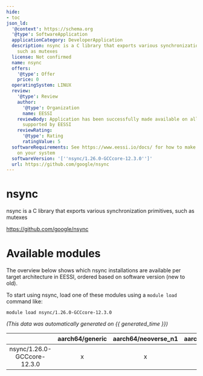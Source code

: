```yaml
---
hide:
- toc
json_ld:
  '@context': https://schema.org
  '@type': SoftwareApplication
  applicationCategory: DeveloperApplication
  description: nsync is a C library that exports various synchronization primitives,
    such as mutexes
  license: Not confirmed
  name: nsync
  offers:
    '@type': Offer
    price: 0
  operatingSystem: LINUX
  review:
    '@type': Review
    author:
      '@type': Organization
      name: EESSI
    reviewBody: Application has been successfully made available on all architectures
      supported by EESSI
    reviewRating:
      '@type': Rating
      ratingValue: 5
  softwareRequirements: See https://www.eessi.io/docs/ for how to make EESSI available
    on your system
  softwareVersion: '[''nsync/1.26.0-GCCcore-12.3.0'']'
  url: https://github.com/google/nsync
---
```


nsync
=====


nsync is a C library that exports various synchronization primitives, such as mutexes

https://github.com/google/nsync
# Available modules


The overview below shows which nsync installations are available per target architecture in EESSI, ordered based on software version (new to old).

To start using nsync, load one of these modules using a `module load` command like:

```shell
module load nsync/1.26.0-GCCcore-12.3.0
```

*(This data was automatically generated on {{ generated_time }})*  

| |aarch64/generic|aarch64/neoverse_n1|aarch64/neoverse_v1|x86_64/generic|x86_64/amd/zen2|x86_64/amd/zen3|x86_64/amd/zen4|x86_64/intel/haswell|x86_64/intel/sapphirerapids|x86_64/intel/skylake_avx512|
| :---: | :---: | :---: | :---: | :---: | :---: | :---: | :---: | :---: | :---: | :---: |
|nsync/1.26.0-GCCcore-12.3.0|x|x|x|x|x|x|x|x|x|x|
